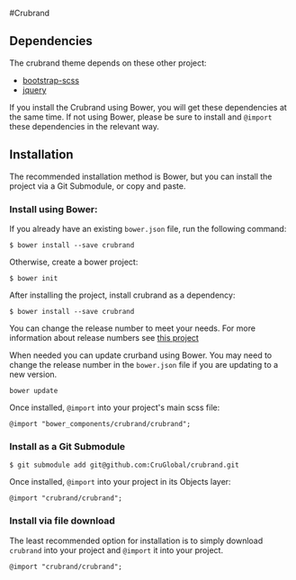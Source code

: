 #Crubrand

## Dependencies

The crubrand theme depends on these other project:

* [bootstrap-scss](https://github.com/twbs/bootstrap-sass)
* [jquery](https://github.com/jquery/jquery)

If you install the Crubrand using Bower, you will get these dependencies at
the same time. If not using Bower, please be sure to install and `@import` these
dependencies in the relevant way.

## Installation

The recommended installation method is Bower, but you can install the project via a Git Submodule, or copy and paste.

### Install using Bower:

If you already have an existing `bower.json` file, run the following command:

    $ bower install --save crubrand

Otherwise, create a bower project:

    $ bower init

After installing the project, install crubrand as a dependency:

    $ bower install --save crubrand
    
You can change the release number to meet your needs. For more information about release numbers see [this project](https://github.com/npm/node-semver)

When needed you can update crurband using Bower. You may need to change the release number in the `bower.json` file
if you are updating to a new version.

    bower update

Once installed, `@import` into your project's main scss file:

    @import "bower_components/crubrand/crubrand";

### Install as a Git Submodule

    $ git submodule add git@github.com:CruGlobal/crubrand.git

Once installed, `@import` into your project in its Objects layer:

    @import "crubrand/crubrand";

### Install via file download

The least recommended option for installation is to simply download
`crubrand` into your project and `@import` it into your project.

    @import "crubrand/crubrand";
